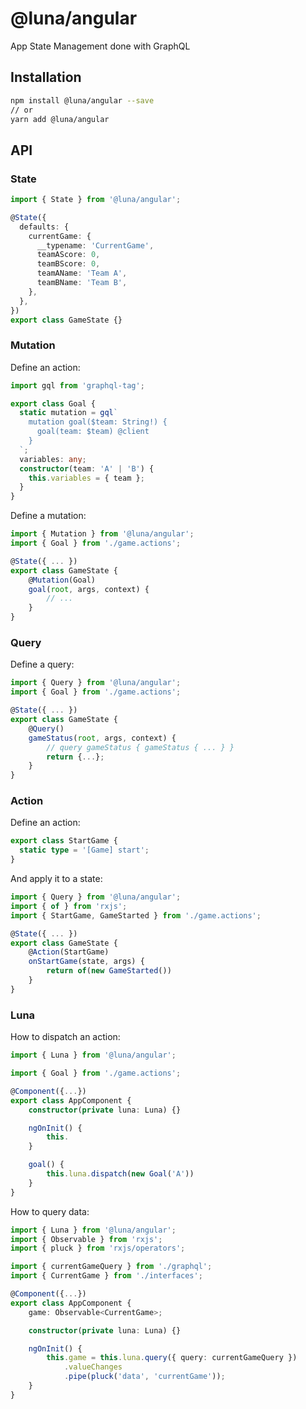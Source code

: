 # @luna/angular

App State Management done with GraphQL

## Installation

```bash
npm install @luna/angular --save
// or
yarn add @luna/angular
```

## API

### State

```ts
import { State } from '@luna/angular';

@State({
  defaults: {
    currentGame: {
      __typename: 'CurrentGame',
      teamAScore: 0,
      teamBScore: 0,
      teamAName: 'Team A',
      teamBName: 'Team B',
    },
  },
})
export class GameState {}
```

### Mutation

Define an action:

```ts
import gql from 'graphql-tag';

export class Goal {
  static mutation = gql`
    mutation goal($team: String!) {
      goal(team: $team) @client
    }
  `;
  variables: any;
  constructor(team: 'A' | 'B') {
    this.variables = { team };
  }
}
```

Define a mutation:

```ts
import { Mutation } from '@luna/angular';
import { Goal } from './game.actions';

@State({ ... })
export class GameState {
    @Mutation(Goal)
    goal(root, args, context) {
        // ...
    }
}
```

### Query

Define a query:

```ts
import { Query } from '@luna/angular';
import { Goal } from './game.actions';

@State({ ... })
export class GameState {
    @Query()
    gameStatus(root, args, context) {
        // query gameStatus { gameStatus { ... } }
        return {...};
    }
}
```

### Action

Define an action:

```ts
export class StartGame {
  static type = '[Game] start';
}
```

And apply it to a state:

```ts
import { Query } from '@luna/angular';
import { of } from 'rxjs';
import { StartGame, GameStarted } from './game.actions';

@State({ ... })
export class GameState {
    @Action(StartGame)
    onStartGame(state, args) {
        return of(new GameStarted())
    }
}
```

### Luna

How to dispatch an action:

```ts
import { Luna } from '@luna/angular';

import { Goal } from './game.actions';

@Component({...})
export class AppComponent {
    constructor(private luna: Luna) {}

    ngOnInit() {
        this.
    }

    goal() {
        this.luna.dispatch(new Goal('A'))
    }
}
```

How to query data:

```ts
import { Luna } from '@luna/angular';
import { Observable } from 'rxjs';
import { pluck } from 'rxjs/operators';

import { currentGameQuery } from './graphql';
import { CurrentGame } from './interfaces';

@Component({...})
export class AppComponent {
    game: Observable<CurrentGame>;

    constructor(private luna: Luna) {}

    ngOnInit() {
        this.game = this.luna.query({ query: currentGameQuery })
            .valueChanges
            .pipe(pluck('data', 'currentGame'));
    }
}
```

